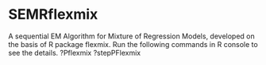 # SEMRflexmix
A sequential EM Algorithm for Mixture of Regression Models, developed on the basis of R package flexmix.
Run the following commands in R console to see the details.
?Pflexmix
?stepPFlexmix

